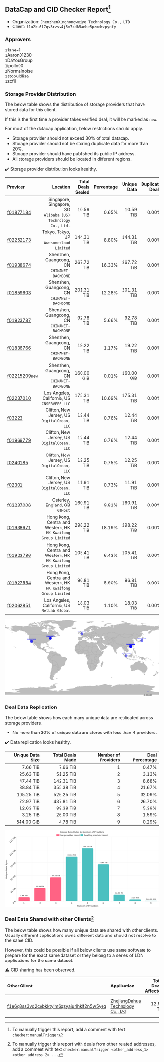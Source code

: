 ## DataCap and CID Checker Report[^1]
 - Organization: `ShenzhenXinghongweiye Technology Co., LTD`
 - Client: `f1u2ku5l7qv3rzvv4j5m7zdk5aehe5pzmdvzpynfy`
### Approvers
`1`1ane-1<br/>`1`Aaron01230<br/>`1`DaYouGroup<br/>`1`ipollo00<br/>`2`Normalnoise<br/>`1`stcouldlisa<br/>`1`zcfil

### Storage Provider Distribution
The below table shows the distribution of storage providers that have stored data for this client.

If this is the first time a provider takes verified deal, it will be marked as `new`.

For most of the datacap application, below restrictions should apply.
 - Storage provider should not exceed 30% of total datacap.
 - Storage provider should not be storing duplicate data for more than 20%.
 - Storage provider should have published its public IP address.
 - All storage providers should be located in different regions.

✔️ Storage provider distribution looks healthy.

| Provider                                                    |                                                           Location | Total Deals Sealed | Percentage | Unique Data | Duplicate Deals |
| :---------------------------------------------------------- | -----------------------------------------------------------------: | -----------------: | ---------: | ----------: | --------------: |
| [f01877184](https://filfox.info/en/address/f01877184)       |   Singapore, Singapore, SG<br/>`Alibaba (US) Technology Co., Ltd.` |          10.59 TiB |      0.65% |   10.59 TiB |           0.00% |
| [f02252173](https://filfox.info/en/address/f02252173)       |                        Tokyo, Tokyo, JP<br/>`Awesomecloud Limited` |         144.31 TiB |      8.80% |  144.31 TiB |           0.00% |
| [f01938674](https://filfox.info/en/address/f01938674)       |                    Shenzhen, Guangdong, CN<br/>`CHINANET-BACKBONE` |         267.72 TiB |     16.33% |  267.72 TiB |           0.00% |
| [f01859603](https://filfox.info/en/address/f01859603)       |                    Shenzhen, Guangdong, CN<br/>`CHINANET-BACKBONE` |         201.31 TiB |     12.28% |  201.31 TiB |           0.00% |
| [f01923787](https://filfox.info/en/address/f01923787)       |                    Shenzhen, Guangdong, CN<br/>`CHINANET-BACKBONE` |          92.78 TiB |      5.66% |   92.78 TiB |           0.00% |
| [f01836766](https://filfox.info/en/address/f01836766)       |                    Shenzhen, Guangdong, CN<br/>`CHINANET-BACKBONE` |          19.22 TiB |      1.17% |   19.22 TiB |           0.00% |
| [f02215209](https://filfox.info/en/address/f02215209)`new`  |                    Shenzhen, Guangdong, CN<br/>`CHINANET-BACKBONE` |         160.00 GiB |      0.01% |  160.00 GiB |           0.00% |
| [f02237010](https://filfox.info/en/address/f02237010)       |                    Los Angeles, California, US<br/>`CNSERVERS LLC` |         175.31 TiB |     10.69% |  175.31 TiB |           0.00% |
| [f03223](https://filfox.info/en/address/f03223)             |                    Clifton, New Jersey, US<br/>`DigitalOcean, LLC` |          12.44 TiB |      0.76% |   12.44 TiB |           0.00% |
| [f01969779](https://filfox.info/en/address/f01969779)       |                    Clifton, New Jersey, US<br/>`DigitalOcean, LLC` |          12.44 TiB |      0.76% |   12.44 TiB |           0.00% |
| [f0240185](https://filfox.info/en/address/f0240185)         |                    Clifton, New Jersey, US<br/>`DigitalOcean, LLC` |          12.25 TiB |      0.75% |   12.25 TiB |           0.00% |
| [f02301](https://filfox.info/en/address/f02301)             |                    Clifton, New Jersey, US<br/>`DigitalOcean, LLC` |          11.91 TiB |      0.73% |   11.91 TiB |           0.00% |
| [f02237006](https://filfox.info/en/address/f02237006)       |                                 Osterley, England, GB<br/>`GTHost` |         160.91 TiB |      9.81% |  160.91 TiB |           0.00% |
| [f01938671](https://filfox.info/en/address/f01938671)       | Hong Kong, Central and Western, HK<br/>`HK Kwaifong Group Limited` |         298.22 TiB |     18.19% |  298.22 TiB |           0.00% |
| [f01923786](https://filfox.info/en/address/f01923786)       | Hong Kong, Central and Western, HK<br/>`HK Kwaifong Group Limited` |         105.41 TiB |      6.43% |  105.41 TiB |           0.00% |
| [f01927554](https://filfox.info/en/address/f01927554)       | Hong Kong, Central and Western, HK<br/>`HK Kwaifong Group Limited` |          96.81 TiB |      5.90% |   96.81 TiB |           0.00% |
| [f02062851](https://filfox.info/en/address/f02062851)       |                    Los Angeles, California, US<br/>`NetLab Global` |          18.03 TiB |      1.10% |   18.03 TiB |           0.00% |

<img src="https://raw.githubusercontent.com/data-preservation-programs/filplus-checker-assets/main/filecoin-project/filecoin-plus-large-datasets/issues/1989/1690545342491.png"/>

### Deal Data Replication
The below table shows how each many unique data are replicated across storage providers.

- No more than 30% of unique data are stored with less than 4 providers.

✔️ Data replication looks healthy.

| Unique Data Size | Total Deals Made | Number of Providers | Deal Percentage |
| ---------------: | ---------------: | ------------------: | --------------: |
|         7.66 TiB |         7.66 TiB |                   1 |           0.47% |
|        25.63 TiB |        51.25 TiB |                   2 |           3.13% |
|        47.44 TiB |       142.31 TiB |                   3 |           8.68% |
|        88.84 TiB |       355.38 TiB |                   4 |          21.67% |
|       105.25 TiB |       526.25 TiB |                   5 |          32.09% |
|        72.97 TiB |       437.81 TiB |                   6 |          26.70% |
|        12.63 TiB |        88.38 TiB |                   7 |           5.39% |
|         3.25 TiB |        26.00 TiB |                   8 |           1.59% |
|       544.00 GiB |         4.78 TiB |                   9 |           0.29% |

<img src="https://raw.githubusercontent.com/data-preservation-programs/filplus-checker-assets/main/filecoin-project/filecoin-plus-large-datasets/issues/1989/1690545343412.png"/>

### Deal Data Shared with other Clients[^3]
The below table shows how many unique data are shared with other clients.
Usually different applications owns different data and should not resolve to the same CID.

However, this could be possible if all below clients use same software to prepare for the exact same dataset or they belong to a series of LDN applications for the same dataset.

⚠️ CID sharing has been observed.

| Other Client                                                                                                          | Application                                                                                                        | Total Deals Affected | Unique CIDs | Approvers                                                         |
| :-------------------------------------------------------------------------------------------------------------------- | :----------------------------------------------------------------------------------------------------------------- | -------------------: | ----------: | :---------------------------------------------------------------- |
| [f1e6q3ss3vd2cobkktyim6qzyaiu4hklf2n5w5yeq](https://filfox.info/en/address/f1e6q3ss3vd2cobkktyim6qzyaiu4hklf2n5w5yeq) | [ZhejiangDahua Technology Co\., Ltd](https://github.com/filecoin-project/filecoin-plus-large-datasets/issues/1975) |            12.50 TiB |         400 | `1`Aaron01230<br/>`1`Chuangshi1<br/>`1`mikezli<br/>`1`Normalnoise |

[^1]: To manually trigger this report, add a comment with text `checker:manualTrigger`

[^2]: Deals from those addresses are combined into this report as they are specified with `checker:manualTrigger`

[^3]: To manually trigger this report with deals from other related addresses, add a comment with text `checker:manualTrigger <other_address_1> <other_address_2> ...`
